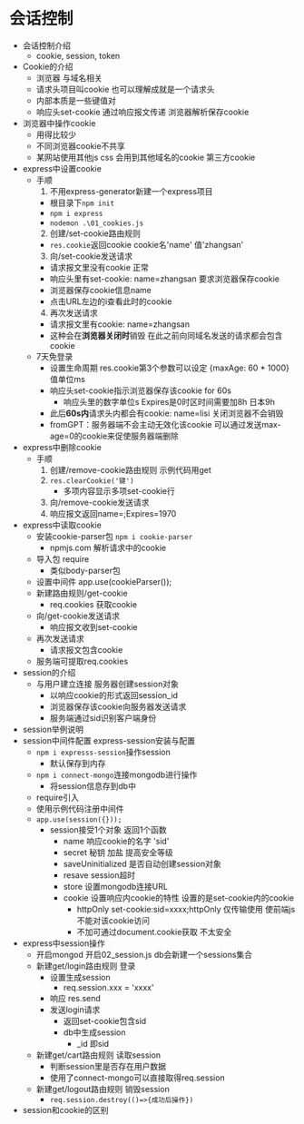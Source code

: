 # 会话控制
- 会话控制介绍
  - cookie, session, token
- Cookie的介绍
  - 浏览器 与域名相关
  - 请求头项目叫cookie 也可以理解成就是一个请求头
  - 内部本质是一些键值对
  - 响应头set-cookie 通过响应报文传递 浏览器解析保存cookie
- 浏览器中操作cookie
  - 用得比较少
  - 不同浏览器cookie不共享
  - 某网站使用其他js css 会用到其他域名的cookie 第三方cookie
- express中设置cookie
  - 手顺
    1. 不用express-generator新建一个express项目
      - 根目录下`npm init`
      - `npm i express`
      - `nodemon .\01_cookies.js`
    2. 创建/set-cookie路由规则
      - `res.cookie`返回cookie cookie名'name' 值'zhangsan'
    3. 向/set-cookie发送请求
      - 请求报文里没有cookie 正常
      - 响应头里有set-cookie: name=zhangsan 要求浏览器保存cookie
      - 浏览器保存cookie信息name
      - 点击URL左边的i查看此时的cookie
    4. 再次发送请求
      - 请求报文里有cookie: name=zhangsan
      - 这种会在**浏览器关闭时**销毁 在此之前向同域名发送的请求都会包含cookie
  - 7天免登录
    - 设置生命周期 res.cookie第3个参数可以设定 {maxAge: 60 * 1000} 值单位ms
    - 响应头set-cookie指示浏览器保存该cookie for 60s
      - 响应头里的数字单位s Expires是0时区时间需要加8h 日本9h
    - 此后**60s内**请求头内都会有cookie: name=lisi 关闭浏览器不会销毁
    - fromGPT：服务器端不会主动无效化该cookie 可以通过发送max-age=0的cookie来促使服务器端删除
- express中删除cookie
  - 手顺
    1. 创建/remove-cookie路由规则 示例代码用get
    2. `res.clearCookie('键')`
       - 多项内容显示多项set-cookie行
    3. 向/remove-cookie发送请求
    4. 响应报文返回name=;Expires=1970
- express中读取cookie
  - 安装cookie-parser包 `npm i cookie-parser`
    - npmjs.com 解析请求中的cookie
  - 导入包 require
    - 类似body-parser包
  - 设置中间件 app.use(cookieParser());
  - 新建路由规则/get-cookie
    - req.cookies 获取cookie
  - 向/get-cookie发送请求
    - 响应报文收到set-cookie
  - 再次发送请求
    - 请求报文包含cookie
  - 服务端可提取req.cookies
- session的介绍
  - 与用户建立连接 服务器创建session对象
    - 以响应cookie的形式返回session_id
    - 浏览器保存该cookie向服务器发送请求
    - 服务端通过sid识别客户端身份
- session举例说明
- session中间件配置 express-session安装与配置
  - `npm i expresss-session`操作session
    - 默认保存到内存
  - `npm i connect-mongo`连接mongodb进行操作
    - 将session信息存到db中
  - require引入
  - 使用示例代码注册中间件
  - `app.use(session({}));`
    - session接受1个对象 返回1个函数
      - name 响应cookie的名字 'sid'
      - secret 秘钥 加盐 提高安全等级
      - saveUninitialized 是否自动创建session对象
      - resave session超时
      - store 设置mongodb连接URL
      - cookie 设置响应内cookie的特性 设置的是set-cookie内的cookie
        - httpOnly set-cookie:sid=xxxx;httpOnly 仅传输使用 使前端js不能对该cookie访问
        - 不加可通过document.cookie获取 不太安全
- express中session操作
  - 开启mongod 开启02_session.js db会新建一个sessions集合
  - 新建get/login路由规则 登录
    - 设置生成session
      - req.session.xxx = 'xxxx'
    - 响应 res.send
    - 发送login请求
      - 返回set-cookie包含sid
      - db中生成session
        - _id 即sid
  - 新建get/cart路由规则 读取session
    - 判断session里是否存在用户数据
    - 使用了connect-mongo可以直接取得req.session
  - 新建get/logout路由规则 销毁session
    - `req.session.destroy(()=>{成功后操作})`
- session和cookie的区别